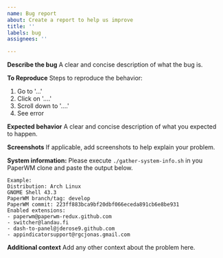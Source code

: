 ```yaml
---
name: Bug report
about: Create a report to help us improve
title: ''
labels: bug
assignees: ''

---
```


**Describe the bug**
A clear and concise description of what the bug is.

**To Reproduce**
Steps to reproduce the behavior:
1. Go to '...'
2. Click on '....'
3. Scroll down to '....'
4. See error

**Expected behavior**
A clear and concise description of what you expected to happen.

**Screenshots**
If applicable, add screenshots to help explain your problem.

**System information:**
Please execute `./gather-system-info.sh` in you PaperWM clone and paste the output below.

```
Example:
Distribution: Arch Linux
GNOME Shell 43.3
PaperWM branch/tag: develop
PaperWM commit: 223ff883bca9bf20dbf066eceda891cb6e8be931
Enabled extensions:
- paperwm@paperwm-redux.github.com
- switcher@landau.fi
- dash-to-panel@jderose9.github.com
- appindicatorsupport@rgcjonas.gmail.com
```

**Additional context**
Add any other context about the problem here.
